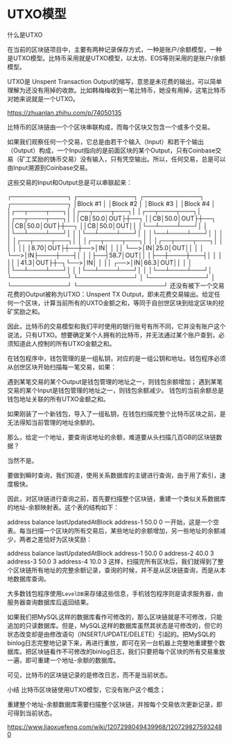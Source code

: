 # UTXO模型

什么是UTXO

在当前的区块链项目中，主要有两种记录保存方式，一种是账户/余额模型，一种是UTXO模型。比特币采用就是UTXO模型，以太坊、EOS等则采用的是账户/余额模型。

UTXO是 Unspent Transaction Output的缩写，意思是未花费的输出，可以简单理解为还没有用掉的收款。比如韩梅梅收到一笔比特币，她没有用掉，这笔比特币对她来说就是一个UTXO。

https://zhuanlan.zhihu.com/p/74050135

比特币的区块链由一个个区块串联构成，而每个区块又包含一个或多个交易。

如果我们观察任何一个交易，它总是由若干个输入（Input）和若干个输出（Output）构成，一个Input指向的是前面区块的某个Output，只有Coinbase交易（矿工奖励的铸币交易）没有输入，只有凭空输出。所以，任何交易，总是可以由Input溯源到Coinbase交易。

这些交易的Input和Output总是可以串联起来：

┌─────────────┐     ┌─────────────┐     ┌─────────────┐     ┌─────────────┐
│Block #1     │     │Block #2     │     │Block #3     │     │Block #4     │
│┌──┬────┬───┐│     │┌──┬────┬───┐│     │┌──┬────┬───┐│     │┌──┬────┬───┐│
││CB│50.0│OUT├┼──┐  ││CB│50.0│OUT├┼──┐  ││CB│50.0│OUT├┼──┐  ││CB│50.0│OUT││
│└──┴────┴───┘│  │  │└──┴────┴───┘│  │  │└──┴────┴───┘│  │  │└──┴────┴───┘│
│             │  │  │┌──┬────┬───┐│  │  │┌──┬────┬───┐│  │  │┌──┬────┬───┐│
│             │  │  ││  │8.70│OUT├┼──┼──>│IN│    │   ││  └──>│IN│25.0│OUT││
│             │  └──>│IN├────┼───┤│  │  │├──┤58.7│OUT││     │├──┼────┼───┤│
│             │     ││  │41.3│OUT├┼─┐└──>│IN│    │   ││  ┌──>│IN│66.3│OUT││
│             │     │└──┴────┴───┘│ │   │└──┴────┴───┘│  │  │└──┴────┴───┘│
└─────────────┘     └─────────────┘ │   └─────────────┘  │  └─────────────┘
                                    └────────────────────┘
还没有被下一个交易花费的Output被称为UTXO：Unspent TX Output，即未花费交易输出。给定任何一个区块，计算当前所有的UXTO金额之和，等同于自创世区块到给定区块的挖矿奖励之和。

因此，比特币的交易模型和我们平时使用的银行账号有所不同，它并没有账户这个说法，只有UTXO。想要确定某个人拥有的比特币，并无法通过某个账户查到，必须知道此人控制的所有UTXO金额之和。

在钱包程序中，钱包管理的是一组私钥，对应的是一组公钥和地址。钱包程序必须从创世区块开始扫描每一笔交易，如果：

遇到某笔交易的某个Output是钱包管理的地址之一，则钱包余额增加；
遇到某笔交易的某个Input是钱包管理的地址之一，则钱包余额减少。
钱包的当前余额总是钱包地址关联的所有UTXO金额之和。

如果刚装了一个新钱包，导入了一组私钥，在钱包扫描完整个比特币区块之前，是无法得知当前管理的地址余额的。

那么，给定一个地址，要查询该地址的余额，难道要从头扫描几百GB的区块链数据？

当然不是。

要做到瞬时查询，我们知道，使用关系数据库的主键进行查询，由于用了索引，速度极快。

因此，对区块链进行查询之前，首先要扫描整个区块链，重建一个类似关系数据库的地址-余额映射表。这个表的结构如下：

address	balance	lastUpdatedAtBlock
address-1	50.0	0
一开始，这是一个空表。每当扫描一个区块的所有交易后，某些地址的余额增加，另一些地址的余额减少，两者之差恰好为区块奖励：

address	balance	lastUpdatedAtBlock
address-1	50.0	0
address-2	40.0	3
address-3	50.0	3
address-4	10.0	3
这样，扫描完所有区块后，我们就得到了整个区块链所有地址的完整余额记录，查询的时候，并不是从区块链查询，而是从本地数据库查询。

大多数钱包程序使用`LevelDB`来存储这些信息，手机钱包程序则是请求服务器，由服务器查询数据库后返回结果。

如果我们把MySQL这样的数据库看作可修改的，那么区块链就是不可修改，只能追加的只读数据库。但是，MySQL这样的数据库虽然其状态是可修改的，但它的状态改变却是由修改语句（INSERT/UPDATE/DELETE）引起的。把MySQL的binlog日志完整地记录下来，再进行重放，即可在另一台机器上完整地重建整个数据库。把区块链看作不可修改的binlog日志，我们只要把每个区块的所有交易重放一遍，即可重建一个地址-余额的数据库。

可见，比特币的区块链记录的是修改日志，而不是当前状态。

小结
比特币区块链使用UTXO模型，它没有账户这个概念；

重建整个地址-余额数据库需要扫描整个区块链，并按每个交易依次更新记录，即可得到当前状态。

https://www.liaoxuefeng.com/wiki/1207298049439968/1207298275932480